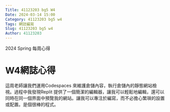 ```yaml
---
Title: 41123203 bg5 W4
Date: 2024-03-14 15:00
Category: 41123203 bg5 w4
Tags: 網誌編寫
Slug: 41123203 bg5 w4
Author: 41123203
---
```


2024 Spring 每周心得

<!-- PELICAN_END_SUMMARY -->

# W4網誌心得
這周老師讓我們運用Codespaces 來維護倉儲內容，執行倉儲內的靜態網站檢視。過程中我發現Replit 提供了一個簡潔的編輯器，讓我可以輕鬆地編輯，還可以同時在同一個界面中預覽我的網站。讓我可以專注於編寫，而不必擔心繁瑣的設置或配置。是個很棒的程式。